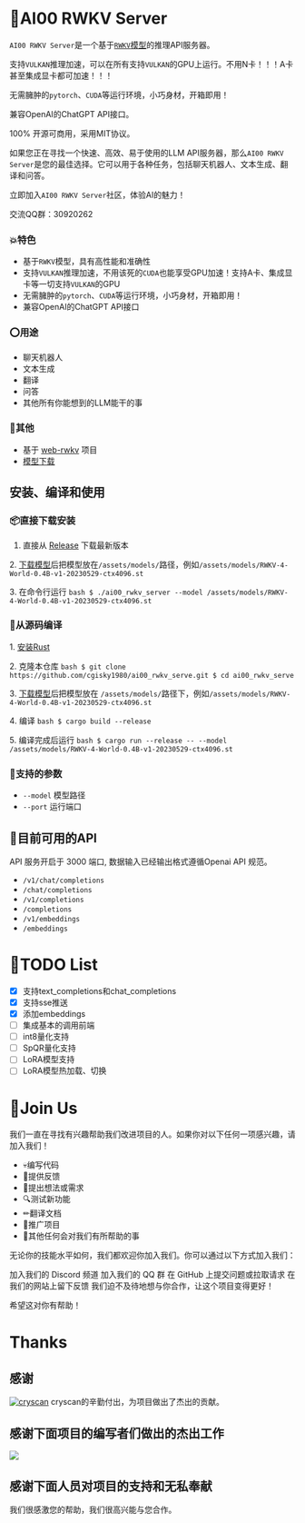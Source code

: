 # 💯AI00 RWKV Server

`AI00 RWKV Server`是一个基于[`RWKV`模型](https://github.com/BlinkDL/ChatRWKV)的推理API服务器。

支持`VULKAN`推理加速，可以在所有支持`VULKAN`的GPU上运行。不用N卡！！！A卡甚至集成显卡都可加速！！！

无需臃肿的`pytorch`、`CUDA`等运行环境，小巧身材，开箱即用！

兼容OpenAI的ChatGPT API接口。

100% 开源可商用，采用MIT协议。

如果您正在寻找一个快速、高效、易于使用的LLM API服务器，那么`AI00 RWKV Server`是您的最佳选择。它可以用于各种任务，包括聊天机器人、文本生成、翻译和问答。

立即加入`AI00 RWKV Server`社区，体验AI的魅力！

交流QQ群：30920262

### 💥特色

- 基于`RWKV`模型，具有高性能和准确性
- 支持`VULKAN`推理加速，不用该死的`CUDA`也能享受GPU加速！支持A卡、集成显卡等一切支持`VULKAN`的GPU
- 无需臃肿的`pytorch`、`CUDA`等运行环境，小巧身材，开箱即用！
- 兼容OpenAI的ChatGPT API接口

### ⭕用途

- 聊天机器人
- 文本生成
- 翻译
- 问答
- 其他所有你能想到的LLM能干的事

### 👻其他

- 基于 [web-rwkv](https://github.com/cryscan/web-rwkv) 项目
- [模型下载](https://huggingface.co/cgisky/RWKV-safetensors-fp16)

## 安装、编译和使用

### 📦直接下载安装

1. 直接从 [Release](https://github.com/cgisky1980/ai00_rwkv_server/releases) 下载最新版本

2️. [下载模型](https://huggingface.co/cgisky/RWKV-safetensors-fp16)后把模型放在`/assets/models/`路径，例如`/assets/models/RWKV-4-World-0.4B-v1-20230529-ctx4096.st`

3️. 在命令行运行
    ```bash
    $ ./ai00_rwkv_server --model /assets/models/RWKV-4-World-0.4B-v1-20230529-ctx4096.st
    ```

### 📜从源码编译

1️. [安装Rust](https://www.rust-lang.org/)

2️. 克隆本仓库
    ```bash
    $ git clone https://github.com/cgisky1980/ai00_rwkv_serve.git
    $ cd ai00_rwkv_serve
    ```

3️. [下载模型](https://huggingface.co/cgisky/RWKV-safetensors-fp16)后把模型放在
`/assets/models/`路径下，例如`/assets/models/RWKV-4-World-0.4B-v1-20230529-ctx4096.st`

4️. 编译
    ```bash
    $ cargo build --release
    ```

5️. 编译完成后运行
    ```bash
    $ cargo run --release -- --model /assets/models/RWKV-4-World-0.4B-v1-20230529-ctx4096.st 
    ```
    
### 📝支持的参数
- `--model`   模型路径
- `--port`    运行端口


## 📙目前可用的API

API 服务开启于 3000 端口, 数据输入已经输出格式遵循Openai API 规范。

- `/v1/chat/completions`
- `/chat/completions`
- `/v1/completions`
- `/completions`
- `/v1/embeddings`
- `/embeddings`

# 📝TODO List

- [x] 支持text_completions和chat_completions
- [x] 支持sse推送
- [x] 添加embeddings
- [ ] 集成基本的调用前端
- [ ] int8量化支持
- [ ] SpQR量化支持
- [ ] LoRA模型支持
- [ ] LoRA模型热加载、切换

# 👥Join Us

我们一直在寻找有兴趣帮助我们改进项目的人。如果你对以下任何一项感兴趣，请加入我们！

- 💀编写代码
- 💬提供反馈
- 🔆提出想法或需求
- 🔍测试新功能
- ✏翻译文档
- 📣推广项目
- 🏅其他任何会对我们有所帮助的事

无论你的技能水平如何，我们都欢迎你加入我们。你可以通过以下方式加入我们：

加入我们的 Discord 频道
加入我们的 QQ 群
在 GitHub 上提交问题或拉取请求
在我们的网站上留下反馈
我们迫不及待地想与你合作，让这个项目变得更好！

希望这对你有帮助！

# Thanks

## 感谢
[![cryscan](https://avatars.githubusercontent.com/u/16053640?s=64&v=4)](https://github.com/cryscan) cryscan的辛勤付出，为项目做出了杰出的贡献。

## 感谢下面项目的编写者们做出的杰出工作

<a href="https://github.com/cgisky1980/ai00_rwkv_server/graphs/contributors">
  <img src="https://contrib.rocks/image?repo=cgisky1980/ai00_rwkv_server" />
</a>

## 感谢下面人员对项目的支持和无私奉献




我们很感激您的帮助，我们很高兴能与您合作。
